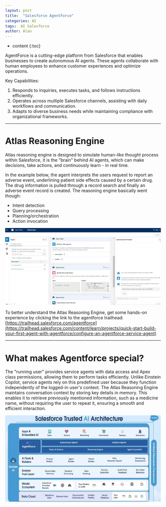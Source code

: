 ```yaml
---
layout: post
title:  "Salesforce AgentForce"
categories: AI
tags:  AI Salesforce
author: Alan
---
```


* content
{:toc}

AgentForce is a cutting-edge platform from Salesforce that enables businesses to create autonomous AI agents. These agents collaborate with human employees to enhance customer experiences and optimize operations.

Key Capabilities:
1. Responds to inquiries, executes tasks, and follows instructions efficiently.
2. Operates across multiple Salesforce channels, assisting with daily workflows and communication.
3. Adapts to diverse business needs while maintaining compliance with organizational frameworks.



--- 

# Atlas Reasoning Engine

Atlas reasoning engine is designed to simulate human-like thought process within Salesforce, it is the "brain" behind AI agents, which can make decisions, take actions, and continuously learn - in real time.

In the example below, the agent interprets the users request to report an adverse event, underlining patient side effects caused by a certain drug. The drug information is pulled through a record search and finally an adverse event record is created. The reasoning engine basically went though: 
- Intent detection
- Query processing
- Planning/orchestration
- Action invocation

![agentforce_medicine](/img/blog/agentforce_medicine.jpg)

To better understand the Atlas Reasoning Engine, get some hands-on experience by clicking the link to the agentforce trailhead: [https://trailhead.salesforce.com/agentforce](https://trailhead.salesforce.com/content/learn/projects/quick-start-build-your-first-agent-with-agentforce/configure-an-agentforce-service-agent)

--- 

# What makes Agentforce special?

The "running user" provides service agents with data access and Apex class permissions, allowing them to perform tasks efficiently. Unlike Einstein Copilot, service agents rely on this predefined user because they function independently of the logged-in user's context. The Atlas Reasoning Engine maintains conversation context by storing key details in memory. This enables it to retrieve previously mentioned information, such as a medicine name, without requiring the user to repeat it, ensuring a smooth and efficient interaction.

![agentforce_medicine](/img/blog/salesforceai_architect.jpg)